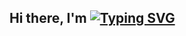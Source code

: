 ## Hi there, I'm [![Typing SVG](https://readme-typing-svg.demolab.com?font=helvetica&size=24&pause=1000&center=true&vCenter=true&random=false&width=435&height=25&lines=Nietzchan+Jake)](https://git.io/typing-svg)
<!--
**JakeNLelis/JakeNLelis** is a ✨ _special_ ✨ repository because its `README.md` (this file) appears on your GitHub profile.

Here are some ideas to get you started:

- 🔭 I’m currently working on ...
- 🌱 I’m currently learning ...
- 👯 I’m looking to collaborate on ...
- 🤔 I’m looking for help with ...
- 💬 Ask me about ...
- 📫 How to reach me: ...
- 😄 Pronouns: ...
- ⚡ Fun fact: ...
-->
